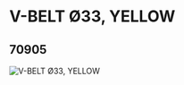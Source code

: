 # V-BELT Ø33, YELLOW
## 70905
![V-BELT Ø33, YELLOW](https://lc-www-live-s.legocdn.com/media/bricks/5/2/70905.jpg)